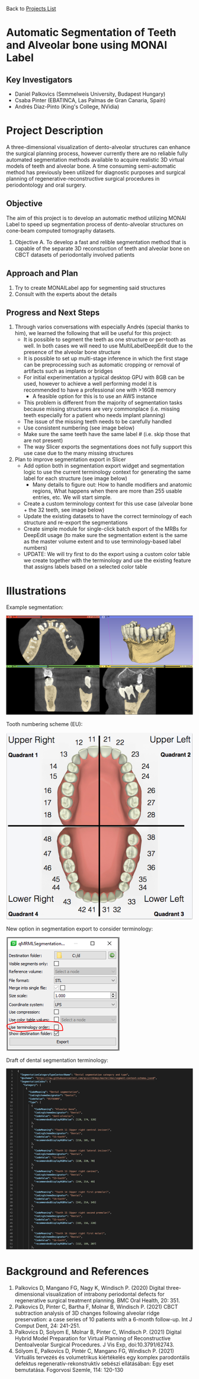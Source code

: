 Back to [Projects List](../../README.md#ProjectsList)

# Automatic Segmentation of Teeth and Alveolar bone using MONAI Label

## Key Investigators

- Daniel Palkovics (Semmelweis University, Budapest Hungary)
- Csaba Pinter (EBATINCA, Las Palmas de Gran Canaria, Spain)
- Andrés Diaz-Pinto (King's College, NVidia)

# Project Description

<!-- Add a short paragraph describing the project. -->

A three-dimensional visualization of dento-alveolar structures can enhance the surgical planning process, however currently there are no reliable fully automated segmentation methods available to acquire realistic 3D virtual models of teeth and alveolar bone. A time consuming semi-automatic method has previously been utilized for diagnostic purposes and surgical planning of regenerative-reconstructive surgical procedures in periodontology and oral surgery.

## Objective

<!-- Describe here WHAT you would like to achieve (what you will have as end result). -->

The aim of this project is to develop an automatic method utilizing MONAI Label to speed up segmentation process of dento-alveolar structures on cone-beam computed tomography datasets.

1. Objective A. To develop a fast and relible segmentation method that is capable of the separate 3D reconstuction of teeth and alveolar bone on CBCT datasets of periodontally involved patients

## Approach and Plan

<!-- Describe here HOW you would like to achieve the objectives stated above. -->

1. Try to create MONAILabel app for segmenting said structures
2. Consult with the experts about the details

## Progress and Next Steps

<!-- Update this section as you make progress, describing of what you have ACTUALLY DONE. If there are specific steps that you could not complete then you can describe them here, too. -->

1. Through varios conversations with especially Andrés (special thanks to him), we learned the following that will be useful for this project:
    * It is possible to segment the teeth as one structure or per-tooth as well. In both cases we will need to use MultiLabelDeepEdit due to the presence of the alveolar bone structure
    * It is possible to set up multi-stage inference in which the first stage can be preprocessing such as automatic cropping or removal of artifacts such as implants or bridges
    * For initial experimentation a typical desktop GPU with 8GB can be used, however to achieve a well performing model it is recommended to have a professional one with >16GB memory
        * A feasible option for this is to use an AWS instance
    * This problem is different from the majority of segmentation tasks because missing structures are very commonplace (i.e. missing teeth especially for a patient who needs implant planning)
    * The issue of the missing teeth needs to be carefully handled
    * Use consistent numbering (see image below)
    * Make sure the same teeth have the same label # (i.e. skip those that are not present)
    * The way Slicer exports the segmentations does not fully support this use case due to the many missing structures
1. Plan to improve segmentation export in Slicer
    * Add option both in segmentation export widget and segmentation logic to use the current terminology context for generating the same label for each structure (see image below)
        * Many details to figure out: How to handle modifiers and anatomic regions, What happens when there are more than 255 usable entries, etc. We will start simple.
    * Create a custom terminology context for this use case (alveolar bone + the 32 teeth, see image below)
    * Update the existing datasets to have the correct terminology of each structure and re-export the segmentations
    * Create simple module for single-click batch export of the MRBs for DeepEdit usage (to make sure the segmentation extent is the same as the master volume extent and to use terminology-based label numbers)
    * UPDATE: We will try first to do the export using a custom color table we create together with the terminology and use the existing feature that assigns labels based on a selected color table

# Illustrations

<!-- Add pictures and links to videos that demonstrate what has been accomplished.
![Description of picture](Example2.jpg)
![Some more images](Example2.jpg)
-->

Example segmentation:

![Sample segmentation](SampleSegmentation_Small.png)

Tooth numbering scheme (EU):

![Tooth numbering EU](Explaining_Teeth_Numbers_EU.png)

New option in segmentation export to consider terminology:

![New option in segmentation export to consider terminology](SegmentationExportTerminologyOption.PNG)

Draft of dental segmentation terminology:

![Dental terminology draft](TerminologyDental.png)

# Background and References

<!-- If you developed any software, include link to the source code repository. If possible, also add links to sample data, and to any relevant publications. -->

1.	Palkovics D, Mangano FG, Nagy K, Windisch P. (2020) Digital three-dimensional visualization of intrabony periodontal defects for regenerative surgical treatment planning. BMC Oral Health, 20: 351.
2.	Palkovics D, Pinter C, Bartha F, Molnar B, Windisch P. (2021) CBCT subtraction analysis of 3D changes following alveolar ridge preservation: a case series of 10 patients with a 6-month follow-up. Int J Comput Dent, 24: 241-251.
3.	Palkovics D, Solyom E, Molnar B, Pinter C, Windisch P. (2021) Digital Hybrid Model Preparation for Virtual Planning of Reconstructive Dentoalveolar Surgical Procedures. J Vis Exp, doi:10.3791/62743.
4.	Sólyom E, Palkovics D, Pintér C, Mangano FG, Windisch P. (2021) Virtuális tervezés és volumetrikus kiértékelés egy komplex parodontális defektus regeneratív-rekonstruktív sebészi ellátásában: Egy eset bemutatása. Fogorvosi Szemle, 114: 120-130
